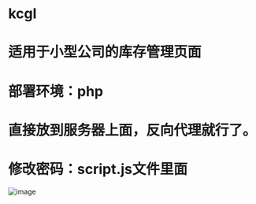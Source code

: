 # kcgl
# 适用于小型公司的库存管理页面
# 部署环境：php
# 直接放到服务器上面，反向代理就行了。
# 修改密码：script.js文件里面

![image](https://github.com/user-attachments/assets/a03eb63d-10a6-4289-9171-6797fb3d6158)
